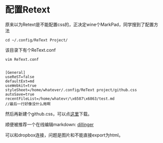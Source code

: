 配置Retext
=======

原来以为Retext是不能配置css的，正决定wine个MarkPad，同学搜到了配置方法

    cd ~/.config/ReText Project/
    
该目录下有个ReText.conf

    vim ReText.conf
    
    
    [General]
    useReST=false
    defaultExt=md
    useWebkit=true
    styleSheet=/home/whatever/.config/ReText project/github.css
    autoSave=true
    recentFileList=/home/whatevr/\x6587\x6863/test.md    
    //最后一行好像没什么用啊

然后再新建个github.css，可以点[这里](https://gist.github.com/andyferra/2554919)下载。
 
顺便被推荐一个在线编辑markdown: [dillinger](http://dillinger.io/#)

可以和dropbox连接，问题是图片和不能直接export为html。